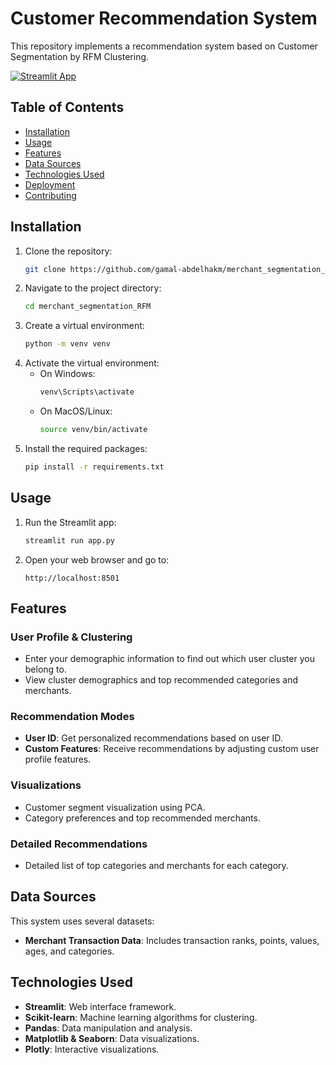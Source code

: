 # Customer Recommendation System

This repository implements a recommendation system based on Customer Segmentation by RFM Clustering.

[![Streamlit App](https://img.shields.io/badge/Streamlit-App-brightgreen)](https://share.streamlit.io/gamal-abdelhakm/merchant_segmentation_RFM/main/app.py)

## Table of Contents
- [Installation](#installation)
- [Usage](#usage)
- [Features](#features)
- [Data Sources](#data-sources)
- [Technologies Used](#technologies-used)
- [Deployment](#deployment)
- [Contributing](#contributing)

## Installation

1. Clone the repository:
    ```bash
    git clone https://github.com/gamal-abdelhakm/merchant_segmentation_RFM.git
    ```
2. Navigate to the project directory:
    ```bash
    cd merchant_segmentation_RFM
    ```
3. Create a virtual environment:
    ```bash
    python -m venv venv
    ```
4. Activate the virtual environment:
    - On Windows:
        ```bash
        venv\Scripts\activate
        ```
    - On MacOS/Linux:
        ```bash
        source venv/bin/activate
        ```
5. Install the required packages:
    ```bash
    pip install -r requirements.txt
    ```

## Usage

1. Run the Streamlit app:
    ```bash
    streamlit run app.py
    ```

2. Open your web browser and go to:
    ```
    http://localhost:8501
    ```

## Features

### User Profile & Clustering
- Enter your demographic information to find out which user cluster you belong to.
- View cluster demographics and top recommended categories and merchants.

### Recommendation Modes
- **User ID**: Get personalized recommendations based on user ID.
- **Custom Features**: Receive recommendations by adjusting custom user profile features.

### Visualizations
- Customer segment visualization using PCA.
- Category preferences and top recommended merchants.

### Detailed Recommendations
- Detailed list of top categories and merchants for each category.

## Data Sources

This system uses several datasets:
- **Merchant Transaction Data**: Includes transaction ranks, points, values, ages, and categories.

## Technologies Used

- **Streamlit**: Web interface framework.
- **Scikit-learn**: Machine learning algorithms for clustering.
- **Pandas**: Data manipulation and analysis.
- **Matplotlib & Seaborn**: Data visualizations.
- **Plotly**: Interactive visualizations.
